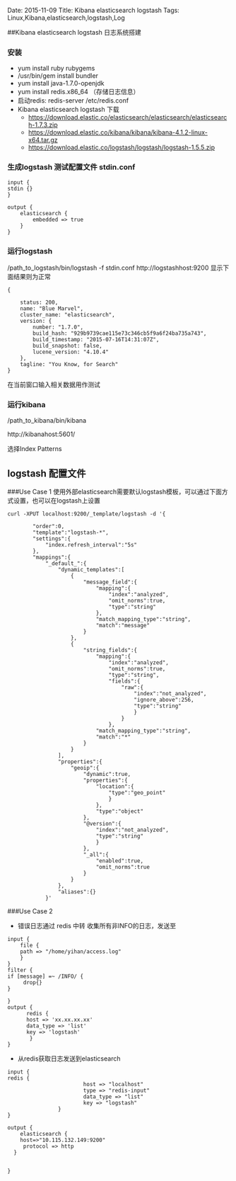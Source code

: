 Date: 2015-11-09
Title: Kibana elasticsearch logstash
Tags: Linux,Kibana,elasticsearch,logstash,Log


##Kibana elasticsearch logstash 日志系统搭建

### 安装
- yum install ruby rubygems
- /usr/bin/gem install bundler 
- yum install java-1.7.0-openjdk
- yum install redis.x86_64   （存储日志信息）
- 启动redis: redis-server /etc/redis.conf
- Kibana elasticsearch logstash 下载
	- https://download.elastic.co/elasticsearch/elasticsearch/elasticsearch-1.7.3.zip
	- https://download.elastic.co/kibana/kibana/kibana-4.1.2-linux-x64.tar.gz
	- https://download.elastic.co/logstash/logstash/logstash-1.5.5.zip


### 生成logstash 测试配置文件 stdin.conf
```
input {
stdin {}
}
 
output { 
    elasticsearch { 
 		embedded => true 
	}
} 

```

### 运行logstash
/path_to_logstash/bin/logstash -f stdin.conf
http://logstashhost:9200
显示下面结果则为正常
```
{

    status: 200,
    name: "Blue Marvel",
    cluster_name: "elasticsearch",
    version: {
        number: "1.7.0",
        build_hash: "929b9739cae115e73c346cb5f9a6f24ba735a743",
        build_timestamp: "2015-07-16T14:31:07Z",
        build_snapshot: false,
        lucene_version: "4.10.4"
    },
    tagline: "You Know, for Search"
}
```

在当前窗口输入相关数据用作测试

### 运行kibana
/path_to_kibana/bin/kibana

http://kibanahost:5601/ 

选择Index Patterns


## logstash 配置文件

###Use Case 1
使用外部elasticsearch需要默认logstash模板，可以通过下面方式设置，也可以在logstash上设置
```
curl -XPUT localhost:9200/_template/logstash -d '{
    
        "order":0,
        "template":"logstash-*",
        "settings":{
            "index.refresh_interval":"5s"
        },
        "mappings":{
            "_default_":{
                "dynamic_templates":[
                    {
                        "message_field":{
                            "mapping":{
                                "index":"analyzed",
                                "omit_norms":true,
                                "type":"string"
                            },
                            "match_mapping_type":"string",
                            "match":"message"
                        }
                    },
                    {
                        "string_fields":{
                            "mapping":{
                                "index":"analyzed",
                                "omit_norms":true,
                                "type":"string",
                                "fields":{
                                    "raw":{
                                        "index":"not_analyzed",
                                        "ignore_above":256,
                                        "type":"string"
                                        }
                                    }
                                },
                            "match_mapping_type":"string",
                            "match":"*"
                        }
                    }
                ],
                "properties":{
                    "geoip":{
                        "dynamic":true,
                        "properties":{
                            "location":{
                                "type":"geo_point"
                                }
                            },
                            "type":"object"
                        },
                        "@version":{
                            "index":"not_analyzed",
                            "type":"string"
                            }
                        },
                        "_all":{
                            "enabled":true,
                            "omit_norms":true
                        }
                    }
                },
                "aliases":{}
            }'
```
###Use Case 2

- 错误日志通过 redis 中转
收集所有非INFO的日志，发送至
```
input { 
    file { 
    path => "/home/yihan/access.log" 
    } 
} 
filter { 
if [message] =~ /INFO/ {
     drop{}
}

} 
output { 
      redis { 
      host => 'xx.xx.xx.xx' 
      data_type => 'list' 
      key => 'logstash' 
       } 
} 

```

- 从redis获取日志发送到elasticsearch
```
input {
redis {
                        host => "localhost"
                        type => "redis-input"
                        data_type => "list"
                        key => "logstash"
                }
}  

output {
    elasticsearch {
    host=>"10.115.132.149:9200"
     protocol => http
  }


}

```

